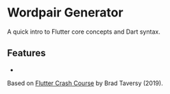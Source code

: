 # Wordpair Generator

A quick intro to Flutter core concepts and Dart syntax.

## Features

-

Based on [Flutter Crash Course](https://www.youtube.com/watch?v=1gDhl4leEzA) by Brad Taversy (2019).
